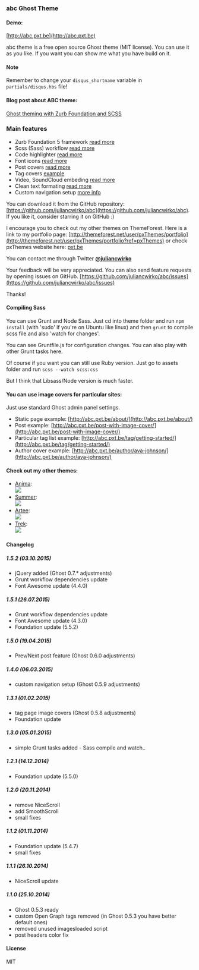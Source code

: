 ### abc Ghost Theme

#### Demo:
[http://abc.pxt.be](http://abc.pxt.be)

abc theme is a free open source Ghost theme (MIT license).
You can use it as you like. If you want you can show me what you have build on it.

#### Note
Remember to change your `disqus_shortname` variable in `partials/disqus.hbs` file!

#### Blog post about ABC theme:
[Ghost theming with Zurb Foundation and SCSS](http://julian.io/ghost-theming-with-zurb-foundation-and-scss/)

### Main features
* Zurb Foundation 5 framework [read more](http://abc.pxt.be/zurb-foundation-5/)
* Scss (Sass) workflow [read more](http://abc.pxt.be/scss-workflow/)
* Code highlighter [read more](http://abc.pxt.be/code-highlighter/)
* Font icons [read more](http://abc.pxt.be/font-icons-to-use/)
* Post covers [read more](http://abc.pxt.be/post-with-image-cover/)
* Tag covers [example](http://abc.pxt.be/tag/getting-started/)
* Video, SoundCloud embeding [read more](http://abc.pxt.be/video-soundcloud/)
* Clean text formating [read more](http://abc.pxt.be/welcome-to-ghost/)
* Custom navigation setup [more info](https://blog.ghost.org/navigation/)

You can download it from the GitHub repository:
[https://github.com/juliancwirko/abc](https://github.com/juliancwirko/abc).
If you like it, consider starring it on GitHub :)

I encourage you to check out my other themes on ThemeForest. Here is a link to my portfolio page: [http://themeforest.net/user/pxThemes/portfolio](http://themeforest.net/user/pxThemes/portfolio?ref=pxThemes) or check pxThemes website here: [pxt.be](http://pxt.be)

You can contact me through Twitter [**@juliancwirko**](https://twitter.com/JulianCwirko)

Your feedback will be very appreciated. You can also send feature requests by opening issues on GitHub.
[https://github.com/juliancwirko/abc/issues](https://github.com/juliancwirko/abc/issues)

Thanks!

#### Compiling Sass

You can use Grunt and Node Sass. Just cd into theme folder and run ````npm install```` (with 'sudo' if you're on Ubuntu like linux) and then ````grunt```` to compile scss file and also 'watch for changes'.

You can see Gruntfile.js for configuration changes. You can also play with other Grunt tasks here.

Of course if you want you can still use Ruby version. Just go to assets folder and run ````scss --watch scss:css````

But I think that Libsass/Node version is much faster.

#### You can use image covers for particular sites:

Just use standard Ghost admin panel settings.

- Static page example: [http://abc.pxt.be/about/](http://abc.pxt.be/about/)
- Post example: [http://abc.pxt.be/post-with-image-cover/](http://abc.pxt.be/post-with-image-cover/)
- Particular tag list example: [http://abc.pxt.be/tag/getting-started/](http://abc.pxt.be/tag/getting-started/)
- Author cover example: [http://abc.pxt.be/author/ava-johnson/](http://abc.pxt.be/author/ava-johnson/)

#### Check out my other themes:

- [Anima](http://themeforest.net/item/anima-multipurpose-ghost-theme/9601972?ref=pxThemes): <br> <a href="http://themeforest.net/item/anima-multipurpose-ghost-theme/9601972?ref=pxThemes"><img src="https://image-tf.s3.envato.com/files/155658086/preview_590x300.__large_preview.jpg" /></a>
- [Summer](http://themeforest.net/item/summer-simple-and-clean-ghost-theme/8181353?ref=pxThemes): <br> <a href="http://themeforest.net/item/summer-simple-and-clean-ghost-theme/8181353?ref=pxThemes"><img src="https://image-tf.s3.envato.com/files/155915583/preview_590x300.__large_preview.png" /></a>
- [Artee](http://themeforest.net/item/artee-portfolio-ghost-theme/7223054?ref=pxThemes): <br> <a href="http://themeforest.net/item/artee-portfolio-ghost-theme/7223054?ref=pxThemes"><img src="https://image-tf.s3.envato.com/files/156182816/preview_590x300.__large_preview.png" /></a>
- [Trek](http://themeforest.net/item/trek-responsive-ghost-theme/6521607?ref=pxThemes): <br> <a href="http://themeforest.net/item/trek-responsive-ghost-theme/6521607?ref=pxThemes"><img src="https://image-tf.s3.envato.com/files/167525392/preview_590x300.__large_preview.jpg" /></a>

#### Changelog

##### 1.5.2 (03.10.2015)

- jQuery added (Ghost 0.7.* adjustments)
- Grunt workflow dependencies update
- Font Awesome update (4.4.0)

##### 1.5.1 (26.07.2015)

- Grunt workflow dependencies update
- Font Awesome update (4.3.0)
- Foundation update (5.5.2)

##### 1.5.0 (19.04.2015)

- Prev/Next post feature (Ghost 0.6.0 adjustments)

##### 1.4.0 (06.03.2015)

- custom navigation setup (Ghost 0.5.9 adjustments)

##### 1.3.1 (01.02.2015)

- tag page image covers (Ghost 0.5.8 adjustments)
- Foundation update

##### 1.3.0 (05.01.2015)

- simple Grunt tasks added - Sass compile and watch..

##### 1.2.1 (14.12.2014)

- Foundation update (5.5.0)

##### 1.2.0 (20.11.2014)

- remove NiceScroll
- add SmoothScroll
- small fixes

##### 1.1.2 (01.11.2014)

- Foundation update (5.4.7)
- small fixes

##### 1.1.1 (26.10.2014)

- NiceScroll update

##### 1.1.0 (25.10.2014)

- Ghost 0.5.3 ready
- custom Open Graph tags removed (in Ghost 0.5.3 you have better default ones)
- removed unused imagesloaded script
- post headers color fix

#### License

MIT
